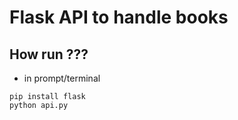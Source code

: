 # Flask API to handle books

## How run ???
* in prompt/terminal
```
pip install flask
python api.py
```
